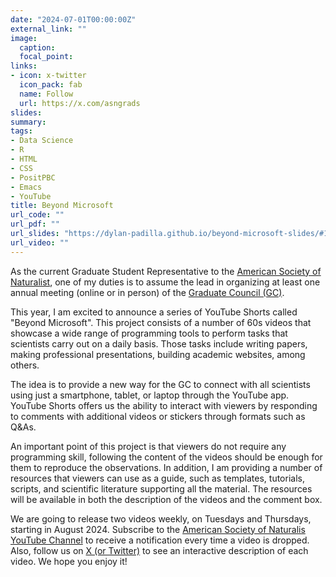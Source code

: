 ```yaml
---
date: "2024-07-01T00:00:00Z"
external_link: ""
image:
  caption: 
  focal_point: 
links:
- icon: x-twitter
  icon_pack: fab
  name: Follow
  url: https://x.com/asngrads
slides:
summary: 
tags:
- Data Science
- R
- HTML
- CSS
- PositPBC
- Emacs
- YouTube
title: Beyond Microsoft
url_code: ""
url_pdf: ""
url_slides: "https://dylan-padilla.github.io/beyond-microsoft-slides/#1"
url_video: ""
---
```


As the current Graduate Student Representative to the [American Society of Naturalist](https://www.amnat.org/home.html), one of my duties is to assume the lead in organizing at least one annual meeting (online or in person) of the [Graduate Council (GC)](https://asngrads.com/).

This year, I am excited to announce a series of YouTube Shorts called "Beyond Microsoft". This project consists of a number of 60s videos that showcase a wide range of programming tools to perform tasks that scientists carry out on a daily basis. Those tasks include writing papers, making professional presentations, building academic websites, among others.

The idea is to provide a new way for the GC to connect with all scientists using just a smartphone, tablet, or laptop through the YouTube app. YouTube Shorts offers us the ability to interact with viewers by responding to comments with additional videos or stickers through formats such as Q&As.

An important point of this project is that viewers do not require any programming skill, following the content of the videos should be enough for them to reproduce the observations. In addition, I am providing a number of resources that viewers can use as a guide, such as templates, tutorials, scripts, and scientific literature supporting all the material. The resources will be available in both the description of the videos and the comment box.

We are going to release two videos weekly, on Tuesdays and Thursdays, starting in August 2024. Subscribe to the [American Society of Naturalis YouTube Channel](https://www.youtube.com/@asnamnat9152) to receive a notification every time a video is dropped. Also, follow us on [X (or Twitter)](https://x.com/asngrads/) to see an interactive description of each video. We hope you enjoy it!
